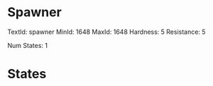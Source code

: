 # Spawner
TextId: spawner
MinId: 1648
MaxId: 1648
Hardness: 5
Resistance: 5

Num States: 1
# States
```

```